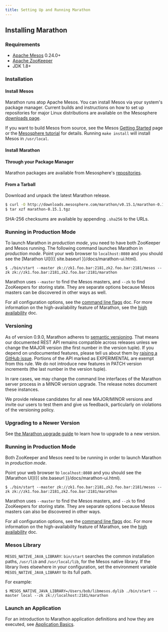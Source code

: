 ```yaml
---
title: Setting Up and Running Marathon
---
```



## Installing Marathon


### Requirements

* [Apache Mesos][Mesos] 0.24.0+
* [Apache ZooKeeper][ZooKeeper]
* JDK 1.8+ 

### Installation

#### Install Mesos

Marathon runs atop Apache Mesos. You can install Mesos via your system's package manager.
Current builds and instructions on how to set up repositories for major Linux distributions are available on the Mesosphere [downloads page](http://mesosphere.com/downloads/).

If you want to build Mesos from source, see the
Mesos [Getting Started](http://mesos.apache.org/gettingstarted/) page or the
[Mesosphere tutorial](http://mesosphere.com/2013/08/01/distributed-fault-tolerant-framework-apache-mesos/)
for details. Running `make install` will install Mesos in `/usr/local`.

#### Install Marathon

#### Through your Package Manager

Marathon packages are available from Mesosphere's [repositories](http://mesosphere.com/2014/07/17/mesosphere-package-repositories/).

#### From a Tarball

Download and unpack the latest Marathon release.

``` bash
$ curl -O http://downloads.mesosphere.com/marathon/v0.15.1/marathon-0.15.1.tgz
$ tar xzf marathon-0.15.1.tgz
```

SHA-256 checksums are available by appending `.sha256` to the URLs.

### Running in Production Mode

To launch Marathon in *production mode*, you need to have both
ZooKeeper and Mesos running. The following command launches
Marathon in *production mode*. Point your web browser to
`localhost:8080` and you should see the [Marathon UI]({{ site.baseurl }}/docs/marathon-ui.html).

``` console
$ ./bin/start --master zk://zk1.foo.bar:2181,zk2.foo.bar:2181/mesos --zk zk://zk1.foo.bar:2181,zk2.foo.bar:2181/marathon
```

Marathon uses `--master` to find the Mesos masters, and `--zk` to find ZooKeepers
for storing state. They are separate options because Mesos masters can be
discovered in other ways as well.

For all configuration options, see the [command line flags](command-line-flags.html) doc. For more information on the high-availability feature of Marathon, see the [high availability](high-availability.html) doc.

### Versioning

As of version 0.9.0, Marathon adheres to [semantic versioning](http://semver.org).
That means our documented REST API remains compatible across releases unless we change the MAJOR version
(the first number in the version tuple). If you depend on undocumented features, please tell us about them by [raising a GitHub issue](https://github.com/mesosphere/marathon/issues/new). Portions of the API marked as EXPERIMENTAL are exempt from this rule. We do not introduce new features in PATCH version increments (the last number in the version tuple).

In rare cases, we may change the command line interfaces of the Marathon server process in a MINOR version upgrade. The release notes document these instances.

We provide release candidates for all new MAJOR/MINOR versions and invite our users to test them and
give us feedback, particularly on violations of the versioning policy.

### Upgrading to a Newer Version

See [the Marathon upgrade guide](https://mesosphere.github.io/marathon/docs/upgrade/index.html) to learn how to upgrade to a new version.

### Running in Production Mode

Both ZooKeeper and Mesos need to be running in order to launch Marathon in *production mode*.

Point your web browser to
`localhost:8080` and you should see the [Marathon UI]({{ site.baseurl }}/docs/marathon-ui.html).

``` console
$ ./bin/start --master zk://zk1.foo.bar:2181,zk2.foo.bar:2181/mesos --zk zk://zk1.foo.bar:2181,zk2.foo.bar:2181/marathon
```

Marathon uses `--master` to find the Mesos masters, and `--zk` to find ZooKeepers
for storing state. They are separate options because Mesos masters can also be
discovered in other ways.

For all configuration options, see the [command line flags](command-line-flags.html) doc. For more information on the high-availability feature of Marathon, see the [high availability](high-availability.html) doc.

### Mesos Library

`MESOS_NATIVE_JAVA_LIBRARY`: `bin/start` searches the common installation paths,
`/usr/lib` and `/usr/local/lib`, for the Mesos native library. If the
library lives elsewhere in your configuration, set the environment variable
`MESOS_NATIVE_JAVA_LIBRARY` to its full path.

For example:

```console
$ MESOS_NATIVE_JAVA_LIBRARY=/Users/bob/libmesos.dylib ./bin/start --master local --zk zk://localhost:2181/marathon
```

### Launch an Application

For an introduction to Marathon application definitions and how they are executed, see [Application Basics](application-basics.html).

[Mesos]: https://mesos.apache.org/ "Apache Mesos"
[Zookeeper]: https://zookeeper.apache.org/ "Apache ZooKeeper"